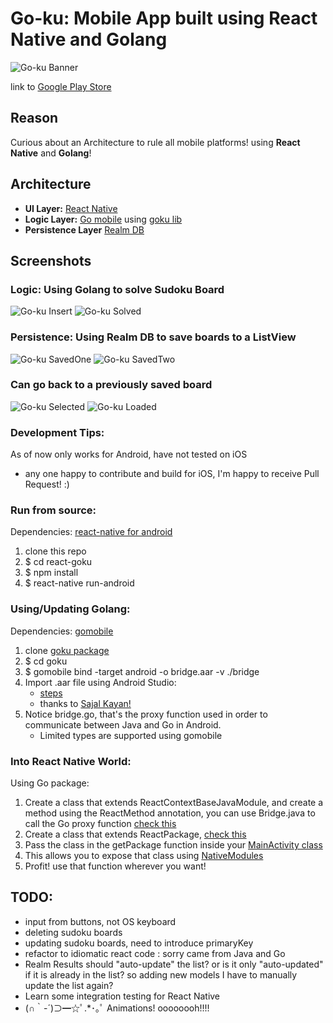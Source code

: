 Go-ku: Mobile App built using React Native and Golang
=====

![Go-ku Banner](https://cloud.githubusercontent.com/assets/6182543/13706057/835c3a46-e771-11e5-9c92-385b6c5c4cf8.png)

link to [Google Play Store](https://play.google.com/store/apps/details?id=com.miguelespinoza.goku)

## Reason
Curious about an Architecture to rule all mobile platforms! using **React Native** and **Golang**!

## Architecture
* **UI Layer:** [React Native](https://facebook.github.io/react-native/)
* **Logic Layer:** [Go mobile](https://godoc.org/golang.org/x/mobile/cmd/gomobile) using [goku lib](https://github.com/miguelespinoza/goku)
* **Persistence Layer** [Realm DB](https://realm.io/docs/react-native/latest/)

## Screenshots

### **Logic:** Using Golang to solve Sudoku Board
![Go-ku Insert](https://cloud.githubusercontent.com/assets/6182543/13706010/5b7ca2ea-e771-11e5-81fd-b2f830e03d20.png)
![Go-ku Solved](https://cloud.githubusercontent.com/assets/6182543/13706012/5b7d6fa4-e771-11e5-8bce-1295b23a163e.png)

### **Persistence:** Using Realm DB to save boards to a ListView
![Go-ku SavedOne](https://cloud.githubusercontent.com/assets/6182543/13706011/5b7cbfaa-e771-11e5-88c4-43c6152db7da.png)
![Go-ku SavedTwo](https://cloud.githubusercontent.com/assets/6182543/13706009/5b7c6690-e771-11e5-834e-b83278454d57.png)

### Can go back to a previously saved board
![Go-ku Selected](https://cloud.githubusercontent.com/assets/6182543/13706013/5b7f7c36-e771-11e5-968e-acc0099aad00.png)
![Go-ku Loaded](https://cloud.githubusercontent.com/assets/6182543/13706267/69b133a2-e772-11e5-950e-e270b6de4a8c.png)

### Development Tips:
As of now only works for Android, have not tested on iOS
* any one happy to contribute and build for iOS, I'm happy to receive Pull Request! :)

### Run from source:
Dependencies: [react-native for android](https://facebook.github.io/react-native/docs/getting-started.html#content)

1. clone this repo
2. $ cd react-goku
3. $ npm install
4. $ react-native run-android

### Using/Updating Golang:
Dependencies: [gomobile](https://godoc.org/golang.org/x/mobile/cmd/gomobile)

1. clone [goku package](https://github.com/miguelespinoza/goku)
2. $ cd goku
2. $ gomobile bind -target android -o bridge.aar -v ./bridge
3. Import .aar file using Android Studio:
	* [steps](http://imgur.com/a/dEewm)
	* thanks to [Sajal Kayan!](http://www.sajalkayan.com/post/android-apps-golang.html)
4. Notice bridge.go, that's the proxy function used in order to communicate between Java and Go in Android.
	* Limited types are supported using gomobile

### Into React Native World:
Using Go package:

1. Create a class that extends ReactContextBaseJavaModule, and create a method using the ReactMethod annotation, you can use Bridge.java to call the Go proxy function [check this](https://github.com/miguelespinoza/react-goku/blob/master/android/app/src/main/java/com/miguelespinoza/goku/SudokuSolverModule.java#L30-L42)
2. Create a class that extends ReactPackage, [check this](https://github.com/miguelespinoza/react-goku/blob/master/android/app/src/main/java/com/miguelespinoza/goku/GokuReactPackage.java)
3. Pass the class in the getPackage function inside your [MainActivity class](https://github.com/miguelespinoza/react-goku/blob/master/android/app/src/main/java/com/miguelespinoza/goku/MainActivity.java#L41)
4. This allows you to expose that class using [NativeModules](https://github.com/miguelespinoza/react-goku/blob/master/app/native/SolverAndroid.js)
5. Profit! use that function wherever you want!

## TODO:
* input from buttons, not OS keyboard
* deleting sudoku boards
* updating sudoku boards, need to introduce primaryKey
* refactor to idiomatic react code : sorry came from Java and Go
* Realm Results should "auto-update" the list? or is it only "auto-updated" if it is already in the list? so adding new models I have to manually update the list again?
* Learn some integration testing for React Native
* (∩｀-´)⊃━☆ﾟ.*･｡ﾟ Animations! oooooooh!!!!
